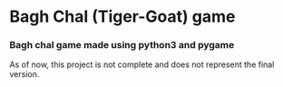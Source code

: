 # Bagh Chal (Tiger-Goat) game
### Bagh chal game made using python3 and pygame

As of now, this project is not complete and does not represent the final version.

